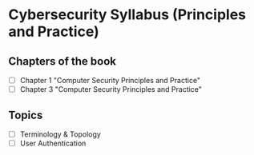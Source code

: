 # Cybersecurity Syllabus (Principles and Practice)

## Chapters of the book
 * [ ] Chapter 1 "Computer Security
Principles and Practice"
 * [ ] Chapter 3 "Computer Security
Principles and Practice"

## Topics
* [ ] Terminology & Topology
* [ ] User Authentication
